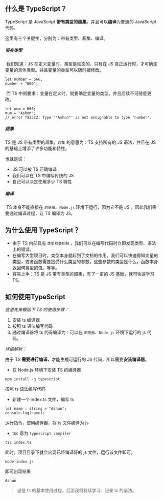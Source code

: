## 什么是 TypeScript？

TypeScript 是 JavaScript **带有类型的超集**，并且可以**编译**为普通的 JavaScript 代码。

这里有三个关键字，分别为：带有类型、超集、编译。

##### 带有类型

​	我们知道：JS 在定义变量时，类型是动态的，只有在 JS 真正运行时，才可确定变量的具体类型。并且变量的类型可以随时被修改。

```
let number = 666;
number = "666";
```

​	而 TS 中则要求：变量在定义时，就要确定变量的类型。并且后续不可随意更改。

```
let num = 666;
num = "Ashun";
// error TS2322: Type '"Ashun"' is not assignable to type 'number'.
```

##### 超集

TS 是 JS 带有类型的超集，`超集` 的意思为：TS 支持所有的 JS 语法，并且在 JS 的基础上增添了许多功能和特性。

也就是说：

* JS 可以被 TS 正确编译
* 我们可以在 TS 中编写传统的 JS
* 自己可以决定使用多少 TS 特性

##### 编译

​	TS 本身不能直接在 `浏览器`、`Node.js` 环境下运行，因为它不是 JS 。因此我们需要通过编译过程，让 TS 编译为 JS。

## 为什么使用 TypeScript？

* 由于 TS 内部具有 `类型检查机制` ，我们可以在编写代码时立即发现类型、语法上的错误。
* 在编写大型项目时，类型本身就起到了文档的作用，我们可以快速得知变量的类型，或者函数需要接受什么类型的参数，这些参数的类型是什么，函数本身返回何类型的值。等等。
* 容易上手：TS 是 JS 带有类型的超集，有了一定的 JS 基础，就可快速学习 TS。



## 如何使用TypeScript

*这里先来概括下 TS 的使用步骤：*

1. 安装 ts 编译器
2. 按照 ts 语法编写代码
3. 通过编译器将 ts 代码编译为：可以在 `浏览器`、`Node.js` 环境下运行的 js 代码。

*详细解析：*

由于 TS **需要进行编译**，才能生成可运行的 JS 代码，所以需要**安装编译器**。

* 在 Node.js 环境下安装 TS 的编译器

```
npm install -g typescript
```

按照 ts 语法编写代码

* 新建一个 index.ts 文件，编写 ts

```
let name : string = "Ashun";
console.log(name);
```

运行指令，使用编译器，将 ts 文件编译为 js

* tsc 意为 `typescript compiler`

```
tsc index.ts
```

此时，项目目录下就会出现已经编译好的 js 文件，运行该文件即可。

```
node index.js
```

即可出现结果

```
Ashun
```

>这是 ts 的基本使用过程，后面我将持续学习、记录 ts 的语法。
